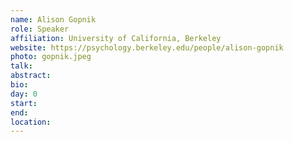 ```yaml
---
name: Alison Gopnik
role: Speaker
affiliation: University of California, Berkeley
website: https://psychology.berkeley.edu/people/alison-gopnik
photo: gopnik.jpeg
talk: 
abstract: 
bio: 
day: 0
start: 
end: 
location: 
---
```

